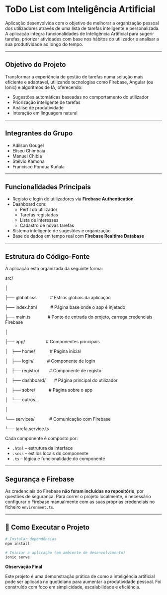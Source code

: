 
# ToDo List com Inteligência Artificial

Aplicação desenvolvida com o objetivo de melhorar a organização pessoal dos utilizadores através de uma lista de tarefas inteligente e personalizada. A aplicação integra funcionalidades de Inteligência Artificial para sugerir tarefas, priorizar atividades com base nos hábitos do utilizador e analisar a sua produtividade ao longo do tempo.

---

## Objetivo do Projeto

Transformar a experiência de gestão de tarefas numa solução mais eficiente e adaptável, utilizando tecnologias como Firebase, Angular (ou Ionic) e algoritmos de IA, oferecendo:

- Sugestões automáticas baseadas no comportamento do utilizador
- Priorização inteligente de tarefas
- Análise de produtividade
- Interação em linguagem natural

---

## Integrantes do Grupo

- Adilson Gougel
- Eliseu Chimbaia
- Manuel Chibia
- Stélvio Kamona
- Francisco Pondua Kuñala

---

## Funcionalidades Principais

- Registo e login de utilizadores via **Firebase Authentication**
- Dashboard com:
    - Perfil do utilizador
    - Tarefas registadas
    - Lista de interesses
    - Cadastro de novas tarefas
- Sistema inteligente de sugestões e organização
- Base de dados em tempo real com **Firebase Realtime Database**

---

## Estrutura do Código-Fonte

A aplicação está organizada da seguinte forma:

src/

│

├── global.css           # Estilos globais da aplicação

├── index.html           # Página base onde o app é injetado

├── main.ts              # Ponto de entrada do projeto, carrega credenciais Firebase

│

├── app/                 # Componentes principais

│   ├── home/            # Página inicial

│   ├── login/           # Componente de login

│   ├── registro/        # Componente de registo

│   ├── dashboard/       # Página principal do utilizador

│   ├── sobre/           # Página sobre o app

│   └── outros…

│

└── services/            # Comunicação com Firebase

└── tarefa.service.ts

Cada componente é composto por:

- `.html` – estrutura da interface
- `.scss` – estilos locais do componente
- `.ts` – lógica e funcionalidade do componente

---

## Segurança e Firebase

As credenciais do Firebase **não foram incluídas no repositório**, por questões de segurança. Para correr o projeto localmente, é necessário configurar o Firebase manualmente com as suas próprias credenciais no ficheiro `environment.ts`.

---

## 🚀 Como Executar o Projeto

```bash
# Instalar dependências
npm install

# Iniciar a aplicação (em ambiente de desenvolvimento)
ionic serve
```

**Observação Final**

Este projeto é uma demonstração prática de como a inteligência artificial pode ser aplicada no quotidiano para aumentar a produtividade pessoal. Foi construído com foco em simplicidade, escalabilidade e eficiência.
